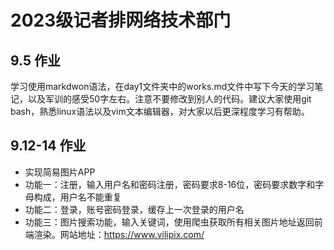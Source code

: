 # 2023级记者排网络技术部门

## 9.5 作业

学习使用markdwon语法，在day1文件夹中的works.md文件中写下今天的学习笔记，以及军训的感受50字左右。注意不要修改到别人的代码。建议大家使用git bash，熟悉linux语法以及vim文本编辑器，对大家以后更深程度学习有帮助。

## 9.12-14 作业

- 实现简易图片APP
- 功能一：注册，输入用户名和密码注册，密码要求8-16位，密码要求数字和字母构成，用户名不能重复
- 功能二：登录，账号密码登录，缓存上一次登录的用户名
- 功能三：图片搜索功能，输入关键词，使用爬虫获取所有相关图片地址返回前端渲染。网站地址：https://www.vilipix.com/

